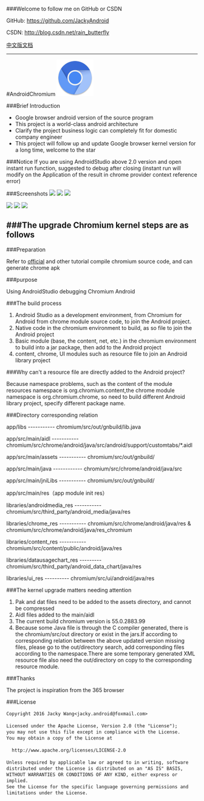 ###Welcome to follow me on GitHub or CSDN

GitHub: https://github.com/JackyAndroid

CSDN: http://blog.csdn.net/rain_butterfly

[中文版文档](https://github.com/JackyAndroid/AndroidChromium/blob/master/README-CN.md)

---

#AndroidChromium
![](https://github.com/JackyAndroid/AndroidChromium/blob/master/app/src/main/res/mipmap-xhdpi/app_icon.png)

###Brief Introduction
* Google browser android version of the source program
* This project is a world-class android architecture
* Clarify the project business logic can completely fit for domestic company engineer
* This project will follow up and update Google browser kernel version for a long time, welcome to the star

###Notice
If you are using AndroidStudio above 2.0 version and open instant run function, suggested to debug after closing (instant run will modify on the Application of the result in chrome provider context reference error)

###Screenshots
![](https://github.com/JackyAndroid/AndroidChromium/blob/master/screenshots/screenshot1.jpg)  ![](https://github.com/JackyAndroid/AndroidChromium/blob/master/screenshots/screenshot2.jpg)  ![](https://github.com/JackyAndroid/AndroidChromium/blob/master/screenshots/screenshot3.jpg)

![](https://github.com/JackyAndroid/AndroidChromium/blob/master/screenshots/screenshot4.jpg)  ![](https://github.com/JackyAndroid/AndroidChromium/blob/master/screenshots/screenshot5.jpg)  ![](https://github.com/JackyAndroid/AndroidChromium/blob/master/screenshots/screenshot6.png)

###The upgrade Chromium kernel steps are as follows
---

###Preparation

Refer to [official](https://chromium.googlesource.com/chromium/src/+/master/docs/android_build_instructions.md) and other tutorial compile chromium source code, and can generate chrome apk

###purpose

Using AndroidStudio debugging Chromium Android

###The build process

1.	Android Studio as a development environment, from Chromium for Android from chrome module source code, to join the Android project.
2.	Native code in the chromium environment to build, as so file to join the Android project
3.	Basic module (base, the content, net, etc.) in the chromium environment to build into a jar package, then add to the Android project
4.	content, chrome, UI modules such as resource file to join an Android library project

###Why can't a resource file are directly added to the Android project?

Because namespace problems, such as the content of the module resources namespace is org.chromium.content,the chrome module namespace is org.chromium.chrome, so need to build different Android library project, specify different package name.

###Directory corresponding relation

app/libs ----------- chromium/src/out/gnbuild/lib.java

app/src/main/aidl ----------- chromium/src/chrome/android/java/src/android/support/customtabs/*.aidl

app/src/main/assets ----------- chromium/src/out/gnbuild/

app/src/main/java ------------ chromium/src/chrome/android/java/src

app/src/main/jniLibs ----------- chromium/src/out/gnbuild/

app/src/main/res（app module init res）

libraries/androidmedia_res ----------- chromium/src/third_party/android_media/java/res

libraries/chrome_res ----------- chromium/src/chrome/android/java/res & chromium/src/chrome/android/java/res_chromium

libraries/content_res ----------- chromium/src/content/public/android/java/res

libraries/datausagechart_res --------- chromium/src/third_party/android_data_chart/java/res

libraries/ui_res ---------- chromium/src/ui/android/java/res

###The kernel upgrade matters needing attention

1.	Pak and dat files need to be added to the assets directory, and cannot be compressed
2.	Aidl files added to the main/aidl
3. The current build chromium version is 55.0.2883.99
4. Because some Java file is through the C compiler generated, there is the chromium/src/out directory or exist in the jars.If according to corresponding relation between the above updated version missing files, please go to the out/directory search, add corresponding files according to the namespace.There are some temporary generated XML resource file also need the out/directory on copy to the corresponding resource module.

###Thanks

The project is inspiration from the 365 browser

###License

    Copyright 2016 Jacky Wang<jacky.android@foxmail.com>

    Licensed under the Apache License, Version 2.0 (the "License");
    you may not use this file except in compliance with the License.
    You may obtain a copy of the License at

      http://www.apache.org/licenses/LICENSE-2.0

    Unless required by applicable law or agreed to in writing, software
    distributed under the License is distributed on an "AS IS" BASIS,
    WITHOUT WARRANTIES OR CONDITIONS OF ANY KIND, either express or implied.
    See the License for the specific language governing permissions and
    limitations under the License.
